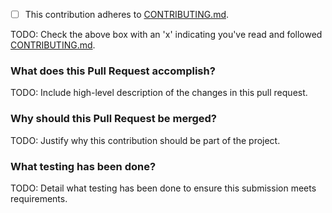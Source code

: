 - [ ] This contribution adheres to [CONTRIBUTING.md](https://github.com/ni/niveristand-slsc-switch-message-library/blob/main/CONTRIBUTING.md).

TODO: Check the above box with an 'x' indicating you've read and followed [CONTRIBUTING.md](https://github.com/ni/niveristand-slsc-switch-message-library/blob/main/CONTRIBUTING.md).

### What does this Pull Request accomplish?

TODO: Include high-level description of the changes in this pull request.

### Why should this Pull Request be merged?

TODO: Justify why this contribution should be part of the project.

### What testing has been done?

TODO: Detail what testing has been done to ensure this submission meets requirements.
